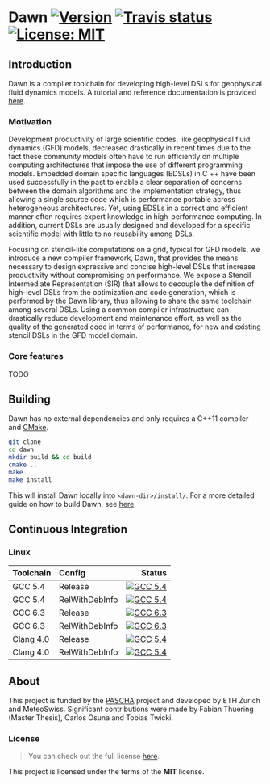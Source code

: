Dawn  <a target="_blank" href="http://semver.org">![Version][Version.Badge]</a> <a target="_blank" href="https://travis-ci.org/thfabian/dawn">![Travis status][TravisCI.Badge]</a> <a target="_blank" href="https://opensource.org/licenses/MIT">![License: MIT][MIT.License]</a>
====

## Introduction

Dawn is a compiler toolchain for developing high-level DSLs for geophysical fluid dynamics models. A tutorial and reference documentation is provided [here](http://dawn.readthedocs.org/en/master).

### Motivation

Development productivity of large scientific codes, like geophysical fluid dynamics (GFD) models, decreased drastically in recent times due to the fact these community models often
have to run efficiently on multiple computing architectures that impose the use of different programming models. Embedded domain specific languages (EDSLs) in C ++ have been
used successfully in the past to enable a clear separation of concerns between the domain algorithms and the implementation strategy, thus allowing a single source code which is
performance portable across heterogeneous architectures. Yet, using EDSLs in a correct and efficient manner often requires expert knowledge in high-performance computing. In
addition, current DSLs are usually designed and developed for a specific scientific model with little to no reusability among DSLs.

Focusing on stencil-like computations on a grid, typical for GFD models, we introduce a new compiler framework, Dawn, that provides the means necessary to design expressive and 
concise high-level DSLs that increase productivity without compromising on performance. We expose a Stencil Intermediate Representation (SIR) that allows to decouple the definition of 
high-level DSLs from the optimization and code generation, which is performed by the Dawn library, thus allowing to share the same toolchain among several DSLs. Using a common compiler 
infrastructure can drastically reduce development and maintenance effort, as well as the quality of the generated code in terms of performance, for new and existing stencil DSLs in the GFD model domain.

### Core features

TODO

## Building

Dawn has no external dependencies and only requires a C++11 compiler and [CMake](https://cmake.org/).

```bash
git clone
cd dawn
mkdir build && cd build
cmake ..
make
make install
```

This will install Dawn locally into `<dawn-dir>/install/`. For a more detailed guide on how to build Dawn, see [here](todo).

## Continuous Integration

### Linux
|  Toolchain   | Config         |                                                     Status                                                   |
|:-------------|:---------------|-------------------------------------------------------------------------------------------------------------:|
| GCC 5.4      | Release        |  <a target="_blank" href="https://travis-ci.org/thfabian/dawn">![GCC 5.4][GCC_54_Release.Badge]</a>          |
| GCC 5.4      | RelWithDebInfo |  <a target="_blank" href="https://travis-ci.org/thfabian/dawn">![GCC 5.4][GCC_54_RelWithDebInfo.Badge]</a>   |
| GCC 6.3      | Release        |  <a target="_blank" href="https://travis-ci.org/thfabian/dawn">![GCC 6.3][GCC_63_Release.Badge]</a>          |
| GCC 6.3      | RelWithDebInfo |  <a target="_blank" href="https://travis-ci.org/thfabian/dawn">![GCC 6.3][GCC_63_RelWithDebInfo.Badge]</a>   |
| Clang 4.0    | Release        |  <a target="_blank" href="https://travis-ci.org/thfabian/dawn">![GCC 5.4][Clang_40_Release.Badge]</a>        |
| Clang 4.0    | RelWithDebInfo |  <a target="_blank" href="https://travis-ci.org/thfabian/dawn">![GCC 5.4][Clang_40_RelWithDebInfo.Badge]</a> |

## About

This project is funded by the [PASCHA](http://www.pasc-ch.org/projects/2017-2020/pascha) project and developed by ETH Zurich and MeteoSwiss.
Significant contributions were made by Fabian Thuering (Master Thesis), Carlos Osuna and Tobias Twicki. 

### License

> You can check out the full license [here](https://opensource.org/licenses/MIT).

This project is licensed under the terms of the **MIT** license.

<!-- Links -->
[TravisCI]: https://travis-ci.org/thfabian/dawn
[TravisCI.Badge]: https://travis-ci.org/thfabian/dawn.svg?branch=master
[MIT.License]: https://img.shields.io/badge/License-MIT-yellow.svg
[Version.Badge]: https://badge.fury.io/gh/thfabian%2Fdawn.svg
[GCC_54_Release.Badge]: https://travis-matrix-badges.herokuapp.com/repos/thfabian/dawn/branches/master/3
[GCC_54_RelWithDebInfo.Badge]: https://travis-matrix-badges.herokuapp.com/repos/thfabian/dawn/branches/master/4
[GCC_63_Release.Badge]: https://travis-matrix-badges.herokuapp.com/repos/thfabian/dawn/branches/master/5
[GCC_63_RelWithDebInfo.Badge]: https://travis-matrix-badges.herokuapp.com/repos/thfabian/dawn/branches/master/6
[Clang_40_Release.Badge]: https://travis-matrix-badges.herokuapp.com/repos/thfabian/dawn/branches/master/7
[Clang_40_RelWithDebInfo.Badge]: https://travis-matrix-badges.herokuapp.com/repos/thfabian/dawn/branches/master/8